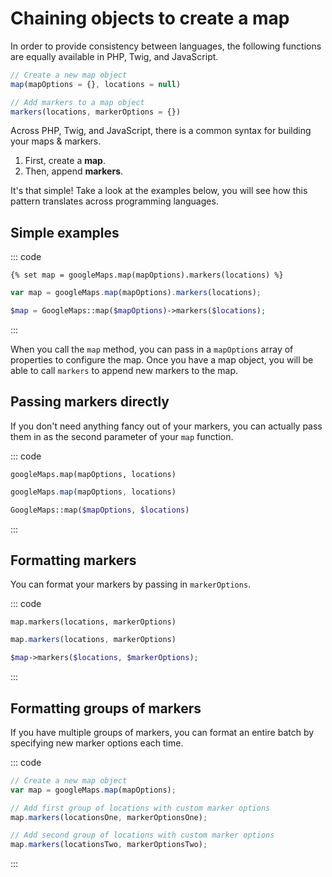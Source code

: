 # Chaining objects to create a map

In order to provide consistency between languages, the following functions are equally available in PHP, Twig, and JavaScript.

```js
// Create a new map object
map(mapOptions = {}, locations = null)

// Add markers to a map object
markers(locations, markerOptions = {})
```

Across PHP, Twig, and JavaScript, there is a common syntax for building your maps & markers.

1. First, create a **map**.
2. Then, append **markers**.

It's that simple! Take a look at the examples below, you will see how this pattern translates across programming languages.

## Simple examples

::: code
```twig
{% set map = googleMaps.map(mapOptions).markers(locations) %}
```
```js
var map = googleMaps.map(mapOptions).markers(locations);
```
```php
$map = GoogleMaps::map($mapOptions)->markers($locations);
```
:::

When you call the `map` method, you can pass in a `mapOptions` array of properties to configure the map. Once you have a map object, you will be able to call `markers` to append new markers to the map.

## Passing markers directly

If you don't need anything fancy out of your markers, you can actually pass them in as the second parameter of your `map` function.

::: code
```twig
googleMaps.map(mapOptions, locations)
```
```js
googleMaps.map(mapOptions, locations)
```
```php
GoogleMaps::map($mapOptions, $locations)
```
:::

## Formatting markers

You can format your markers by passing in `markerOptions`.

::: code
```twig
map.markers(locations, markerOptions)
```
```js
map.markers(locations, markerOptions)
```
```php
$map->markers($locations, $markerOptions);
```
:::

## Formatting groups of markers

If you have multiple groups of markers, you can format an entire batch by specifying new marker options each time.

::: code
```js
// Create a new map object
var map = googleMaps.map(mapOptions);

// Add first group of locations with custom marker options
map.markers(locationsOne, markerOptionsOne);

// Add second group of locations with custom marker options
map.markers(locationsTwo, markerOptionsTwo);
```
:::
